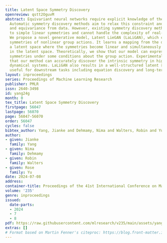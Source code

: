 ```yaml
---
title: Latent Space Symmetry Discovery
openreview: qstt2OguvM
abstract: Equivariant neural networks require explicit knowledge of the symmetry group.
  Automatic symmetry discovery methods aim to relax this constraint and learn invariance
  and equivariance from data. However, existing symmetry discovery methods are limited
  to simple linear symmetries and cannot handle the complexity of real-world data.
  We propose a novel generative model, Latent LieGAN (LaLiGAN), which can discover
  symmetries of nonlinear group actions. It learns a mapping from the data space to
  a latent space where the symmetries become linear and simultaneously discovers symmetries
  in the latent space. Theoretically, we show that our model can express nonlinear
  symmetries under some conditions about the group action. Experimentally, we demonstrate
  that our method can accurately discover the intrinsic symmetry in high-dimensional
  dynamical systems. LaLiGAN also results in a well-structured latent space that is
  useful for downstream tasks including equation discovery and long-term forecasting.
layout: inproceedings
series: Proceedings of Machine Learning Research
publisher: PMLR
issn: 2640-3498
id: yang24g
month: 0
tex_title: Latent Space Symmetry Discovery
firstpage: 56047
lastpage: 56070
page: 56047-56070
order: 56047
cycles: false
bibtex_author: Yang, Jianke and Dehmamy, Nima and Walters, Robin and Yu, Rose
author:
- given: Jianke
  family: Yang
- given: Nima
  family: Dehmamy
- given: Robin
  family: Walters
- given: Rose
  family: Yu
date: 2024-07-08
address:
container-title: Proceedings of the 41st International Conference on Machine Learning
volume: '235'
genre: inproceedings
issued:
  date-parts:
  - 2024
  - 7
  - 8
pdf: https://raw.githubusercontent.com/mlresearch/v235/main/assets/yang24g/yang24g.pdf
extras: []
# Format based on Martin Fenner's citeproc: https://blog.front-matter.io/posts/citeproc-yaml-for-bibliographies/
---
```


